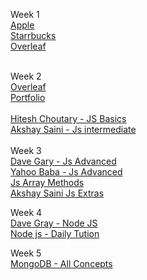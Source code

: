 Week 1<br> 
  [Apple](https://gokul3710.github.io/Brocamp/Week-1/Apple/index.html) <br>
  [Starrbucks](https://gokul3710.github.io/Brocamp/Week-1/Starbucks/index.html)<br>
  [Overleaf](https://gokul3710.github.io/Brocamp/Week-1/Overleaf/index.html)  <br>
  <br>

Week 2<br>
  [Overleaf](https://gokul3710.github.io/Brocamp/Week-2/Overleaf/index.html)<br>
  [Portfolio](https://gokul3710.github.io/Brocamp/Week-2/Personal/index.html)  <br><br>
  [Hitesh Choutary - JS Basics](https://youtube.com/playlist?list=PLRAV69dS1uWSxUIk5o3vQY2-_VKsOpXLD) <br>
  [Akshay Saini - Js intermediate](https://youtube.com/playlist?list=PLlasXeu85E9cQ32gLCvAvr9vNaUccPVNP) <br>
<br>
Week 3<br>
  [Dave Gary - Js Advanced](https://youtube.com/playlist?list=PL0Zuz27SZ-6N3bG4YZhkrCL3ZmDcLTuGd)<br>
  [Yahoo Baba - Js Advanced](https://youtube.com/playlist?list=PL0b6OzIxLPbzvz4j1N4J8zCY8mu3l29MG)<br>
  [Js Array Methods](https://youtube.com/playlist?list=PLDlWc9AfQBfZGZXFb_1tcRKwtCavR7AfT)<br>
  [Akshay Saini Js Extras](https://youtube.com/playlist?list=PLn1UvTcect9B1j4ByO2-P4v5xeU74oyHG)<br>

Week 4<br>
  [Dave Gray - Node JS](https://youtube.com/playlist?list=PL0Zuz27SZ-6PFkIxaJ6Xx_X46avTM1aYw)<br>
  [Node js - Daily Tution](https://youtube.com/playlist?list=PLynWqC6VC9KMwdsbBIG68YEBMlUrTwed-)<br>
  
  
  Week 5<br>
    [MongoDB - All Concepts](https://www.youtube.com/@Bogdan_Stashchuk)
